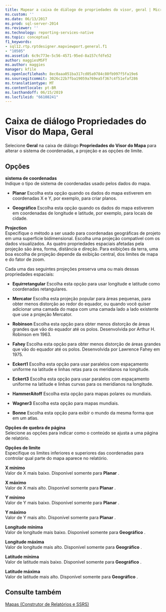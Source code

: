 ```yaml
---
title: Mapear a caixa de diálogo de propriedades do visor, geral | Microsoft Docs
ms.custom: ''
ms.date: 06/13/2017
ms.prod: sql-server-2014
ms.reviewer: ''
ms.technology: reporting-services-native
ms.topic: conceptual
f1_keywords:
- sql12.rtp.rptdesigner.mapviewport.general.f1
- "10505"
ms.assetid: 6c9c773e-5c56-4571-95ed-8a157cfdfe52
author: maggiesMSFT
ms.author: maggies
manager: kfile
ms.openlocfilehash: 8ec0aaa051ba317cd05a9784c80fb997f5fa19e6
ms.sourcegitcommit: 3026c22b7fba19059a769ea5f367c4f51efaf286
ms.translationtype: MT
ms.contentlocale: pt-BR
ms.lasthandoff: 06/15/2019
ms.locfileid: "66108241"
---
```

# <a name="map-viewport-properties-dialog-box-general"></a>Caixa de diálogo Propriedades do Visor do Mapa, Geral
  Selecione **Geral** na caixa de diálogo **Propriedades do Visor do Mapa** para alterar o sistema de coordenadas, a projeção e as opções de limite.  
  
## <a name="options"></a>Opções  
 **sistema de coordenadas**  
 Indique o tipo de sistema de coordenadas usado pelos dados do mapa.  
  
-   **Planar** Escolha esta opção quando os dados do mapa estiverem em coordenadas X e Y, por exemplo, para criar planos.  
  
-   **Geográfico** Escolha esta opção quando os dados do mapa estiverem em coordenadas de longitude e latitude, por exemplo, para locais de cidade.  
  
 **Projection**  
 Especifique o método a ser usado para coordenadas geográficas de projeto em uma superfície bidimensional. Escolha uma projeção compatível com os dados visualizados. As quatro propriedades espaciais afetadas pela projeção são área, forma, distância e direção. Para exibições da terra, uma boa escolha de projeção depende da exibição central, dos limites de mapa e do fator de zoom.  
  
 Cada uma das seguintes projeções preserva uma ou mais dessas propriedades espaciais:  
  
-   **Equirretangular** Escolha esta opção para usar longitude e latitude como coordenadas retangulares.  
  
-   **Mercator** Escolha esta projeção popular para áreas pequenas, para obter menos distorção ao redor do equador, ou quando você quiser adicionar uma camada do mapa com uma camada lado a lado existente que use a projeção Mercator.  
  
-   **Robinson** Escolha esta opção para obter menos distorção de áreas grandes que vão do equador até os polos. Desenvolvida por Arthur H. Robinson em 1963.  
  
-   **Fahey** Escolha esta opção para obter menos distorção de áreas grandes que vão do equador até os polos. Desenvolvida por Lawrence Fahey em 1975.  
  
-   **Eckert1** Escolha esta opção para usar paralelos com espaçamento uniforme na latitude e linhas retas para os meridianos na longitude.  
  
-   **Eckert3** Escolha esta opção para usar paralelos com espaçamento uniforme na latitude e linhas curvas para os meridianos na longitude.  
  
-   **HammerAitoff** Escolha esta opção para mapas polares ou mundiais.  
  
-   **Wagner3** Escolha esta opção para mapas mundiais.  
  
-   **Bonne** Escolha esta opção para exibir o mundo da mesma forma que em um atlas.  
  
 **Opções de quebra de página**  
 Selecione as opções para indicar como o conteúdo se ajusta a uma página de relatório.  
  
 **Opções de limite**  
 Especifique os limites inferiores e superiores das coordenadas para controlar qual parte do mapa aparece no relatório.  
  
 **X mínimo**  
 Valor de X mais baixo. Disponível somente para **Planar** .  
  
 **X máximo**  
 Valor de X mais alto. Disponível somente para **Planar** .  
  
 **Y mínimo**  
 Valor de Y mais baixo. Disponível somente para **Planar** .  
  
 **Y máximo**  
 Valor de Y mais alto. Disponível somente para **Planar** .  
  
 **Longitude mínima**  
 Valor de longitude mais baixo. Disponível somente para **Geográfico** .  
  
 **Longitude máxima**  
 Valor de longitude mais alto. Disponível somente para **Geográfico** .  
  
 **Latitude mínima**  
 Valor de latitude mais baixo. Disponível somente para **Geográfico** .  
  
 **Latitude máxima**  
 Valor de latitude mais alto. Disponível somente para **Geográfico** .  
  
## <a name="see-also"></a>Consulte também  
 [Mapas &#40;Construtor de Relatórios e SSRS&#41;](report-design/maps-report-builder-and-ssrs.md)  
  
  
